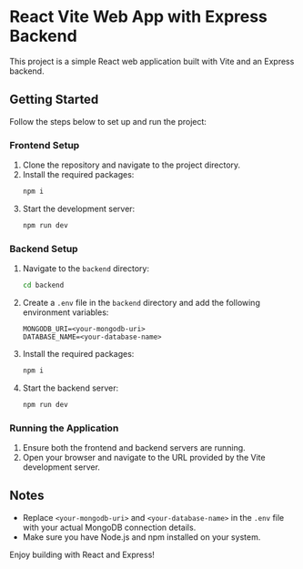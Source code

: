 # React Vite Web App with Express Backend

This project is a simple React web application built with Vite and an Express backend.

## Getting Started

Follow the steps below to set up and run the project:

### Frontend Setup

1. Clone the repository and navigate to the project directory.
2. Install the required packages:
    ```bash
    npm i
    ```
3. Start the development server:
    ```bash
    npm run dev
    ```

### Backend Setup

1. Navigate to the `backend` directory:
    ```bash
    cd backend
    ```
2. Create a `.env` file in the `backend` directory and add the following environment variables:
    ```
    MONGODB_URI=<your-mongodb-uri>
    DATABASE_NAME=<your-database-name>
    ```
3. Install the required packages:
    ```bash
    npm i
    ```
4. Start the backend server:
    ```bash
    npm run dev
    ```

### Running the Application

1. Ensure both the frontend and backend servers are running.
2. Open your browser and navigate to the URL provided by the Vite development server.

## Notes

- Replace `<your-mongodb-uri>` and `<your-database-name>` in the `.env` file with your actual MongoDB connection details.
- Make sure you have Node.js and npm installed on your system.

Enjoy building with React and Express!  